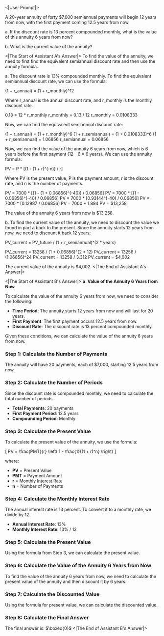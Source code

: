 <|User Prompt|>

A 20-year annuity of forty $7,000 semiannual payments will begin 12 years from now, with the first payment coming 12.5 years from now.

   
 
a.	If the discount rate is 13 percent compounded monthly, what is the value of this annuity 6 years from now?
 	


  
b.	What is the current value of the annuity?
 	


<|The Start of Assistant A's Answer|>
To find the value of the annuity, we need to first find the equivalent semiannual discount rate and then use the annuity formula.

a. The discount rate is 13% compounded monthly. To find the equivalent semiannual discount rate, we can use the formula:

(1 + r_annual) = (1 + r_monthly)^12

Where r_annual is the annual discount rate, and r_monthly is the monthly discount rate.

0.13 = 12 * r_monthly
r_monthly = 0.13 / 12
r_monthly = 0.0108333

Now, we can find the equivalent semiannual discount rate:

(1 + r_annual) = (1 + r_monthly)^6
(1 + r_semiannual) = (1 + 0.0108333)^6
(1 + r_semiannual) = 1.06856
r_semiannual = 0.06856

Now, we can find the value of the annuity 6 years from now, which is 6 years before the first payment (12 - 6 = 6 years). We can use the annuity formula:

PV = P * [(1 - (1 + r)^(-n)) / r]

Where PV is the present value, P is the payment amount, r is the discount rate, and n is the number of payments.

PV = 7000 * [(1 - (1 + 0.06856)^(-40)) / 0.06856]
PV = 7000 * [(1 - 0.06856)^(-40) / 0.06856]
PV = 7000 * [0.93144^(-40) / 0.06856]
PV = 7000 * [0.12987 / 0.06856]
PV = 7000 * 1.894
PV = $13,258

The value of the annuity 6 years from now is $13,258.

b. To find the current value of the annuity, we need to discount the value we found in part a back to the present. Since the annuity starts 12 years from now, we need to discount it back 12 years:

PV_current = PV_future / (1 + r_semiannual)^(2 * years)

PV_current = 13258 / (1 + 0.06856)^(2 * 12)
PV_current = 13258 / (1.06856)^24
PV_current = 13258 / 3.312
PV_current = $4,002

The current value of the annuity is $4,002.
<|The End of Assistant A's Answer|>

<|The Start of Assistant B's Answer|>
**a. Value of the Annuity 6 Years from Now**

To calculate the value of the annuity 6 years from now, we need to consider the following:

- **Time Period**: The annuity starts 12 years from now and will last for 20 years.  
- **First Payment**: The first payment occurs 12.5 years from now.
- **Discount Rate**: The discount rate is 13 percent compounded monthly.

Given these conditions, we can calculate the value of the annuity 6 years from now.

### Step 1: Calculate the Number of Payments

The annuity will have 20 payments, each of $7,000, starting 12.5 years from now.

### Step 2: Calculate the Number of Periods

Since the discount rate is compounded monthly, we need to calculate the total number of periods.

- **Total Payments**: 20 payments
- **First Payment Period**: 12.5 years
- **Compounding Period**: Monthly

### Step 3: Calculate the Present Value

To calculate the present value of the annuity, we use the formula:

\[ PV = \frac{PMT}{r} \left( 1 - \frac{1}{(1 + r)^n} \right) \]

where:
- **PV** = Present Value
- **PMT** = Payment Amount
- **r** = Monthly Interest Rate
- **n** = Number of Payments

### Step 4: Calculate the Monthly Interest Rate

The annual interest rate is 13 percent. To convert it to a monthly rate, we divide by 12.

- **Annual Interest Rate**: 13%
- **Monthly Interest Rate**: 13% / 12

### Step 5: Calculate the Present Value

Using the formula from Step 3, we can calculate the present value.

### Step 6: Calculate the Value of the Annuity 6 Years from Now

To find the value of the annuity 6 years from now, we need to calculate the present value of the annuity and then discount it by 6 years.

### Step 7: Calculate the Discounted Value

Using the formula for present value, we can calculate the discounted value.

### Step 8: Calculate the Final Answer

The final answer is: $\boxed{0}$
<|The End of Assistant B's Answer|>